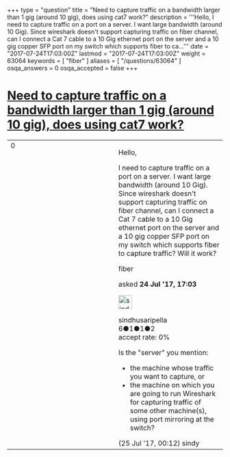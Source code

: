 +++
type = "question"
title = "Need to capture traffic on a bandwidth larger than 1 gig (around 10 gig), does using cat7 work?"
description = '''Hello, I need to capture traffic on a port on a server. I want large bandwidth (around 10 Gig). Since wireshark doesn&#x27;t support capturing traffic on fiber channel, can I connect a Cat 7 cable to a 10 Gig ethernet port on the server and a 10 gig copper SFP port on my switch which supports fiber to ca...'''
date = "2017-07-24T17:03:00Z"
lastmod = "2017-07-24T17:03:00Z"
weight = 63064
keywords = [ "fiber" ]
aliases = [ "/questions/63064" ]
osqa_answers = 0
osqa_accepted = false
+++

<div class="headNormal">

# [Need to capture traffic on a bandwidth larger than 1 gig (around 10 gig), does using cat7 work?](/questions/63064/need-to-capture-traffic-on-a-bandwidth-larger-than-1-gig-around-10-gig-does-using-cat7-work)

</div>

<div id="main-body">

<div id="askform">

<table id="question-table" style="width:100%;"><colgroup><col style="width: 50%" /><col style="width: 50%" /></colgroup><tbody><tr class="odd"><td style="width: 30px; vertical-align: top"><div class="vote-buttons"><div id="post-63064-score" class="post-score" title="current number of votes">0</div><div id="favorite-count" class="favorite-count"></div></div></td><td><div id="item-right"><div class="question-body"><p>Hello,</p><p>I need to capture traffic on a port on a server. I want large bandwidth (around 10 Gig). Since wireshark doesn't support capturing traffic on fiber channel, can I connect a Cat 7 cable to a 10 Gig ethernet port on the server and a 10 gig copper SFP port on my switch which supports fiber to capture traffic? Will it work?</p></div><div id="question-tags" class="tags-container tags">fiber</div><div id="question-controls" class="post-controls"></div><div class="post-update-info-container"><div class="post-update-info post-update-info-user"><p>asked <strong>24 Jul '17, 17:03</strong></p><img src="https://secure.gravatar.com/avatar/eaa73c4df1ae368a4a174660ddf5924f?s=32&amp;d=identicon&amp;r=g" class="gravatar" width="32" height="32" alt="sindhusaripella&#39;s gravatar image" /><p>sindhusaripella<br />
<span class="score" title="6 reputation points">6</span><span title="1 badges"><span class="badge1">●</span><span class="badgecount">1</span></span><span title="1 badges"><span class="silver">●</span><span class="badgecount">1</span></span><span title="2 badges"><span class="bronze">●</span><span class="badgecount">2</span></span><br />
<span class="accept_rate" title="Rate of the user&#39;s accepted answers">accept rate:</span> <span title="sindhusaripella has no accepted answers">0%</span></p></div></div><div id="comments-container-63064" class="comments-container"><span id="63075"></span><div id="comment-63075" class="comment"><div id="post-63075-score" class="comment-score"></div><div class="comment-text"><p>Is the "server" you mention:</p><ul><li>the machine whose traffic you want to capture, or</li><li>the machine on which you are going to run Wireshark for capturing traffic of some other machine(s), using port mirroring at the switch?</li></ul></div><div id="comment-63075-info" class="comment-info"><span class="comment-age">(25 Jul '17, 00:12)</span> sindy</div></div></div><div id="comment-tools-63064" class="comment-tools"></div><div class="clear"></div><div id="comment-63064-form-container" class="comment-form-container"></div><div class="clear"></div></div></td></tr></tbody></table>

</div>

</div>

